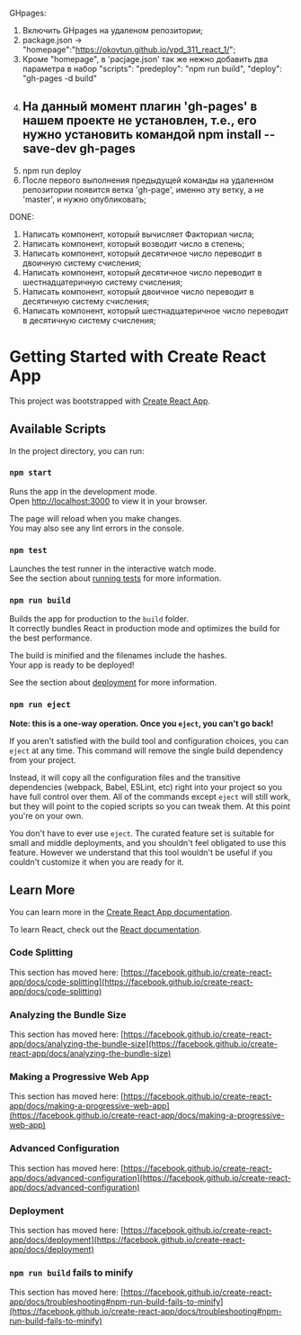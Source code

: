GHpages:
1. Включить GHpages на удаленом репозитории;
2. package.json -> "homepage":"https://okovtun.github.io/vpd_311_react_1/";
3. Кроме "homepage", в 'pacjage.json' так же нежно добавить два параметра в набор "scripts":
    "predeploy":    "npm run build",
    "deploy":       "gh-pages -d build"
4. На данный момент плагин 'gh-pages' в нашем проекте не установлен, т.е.,
   его нужно установить командой
    npm install --save-dev gh-pages
    ----------------------------------------------------------------------------------------
5. npm run deploy
6. После первого выполнения предыдущей команды на удаленном репозитории появится ветка 'gh-page',
   именно эту ветку, а не 'master', и нужно опубликовать;  

DONE:
1. Написать компонент, который вычисляет Факториал числа;
2. Написать компонент, который возводит число в степень;
3. Написать компонент, который десятичное число переводит в двоичную систему счисления;
4. Написать компонент, который десятичное число переводит в шестнадцатеричную систему счисления; 
5. Написать компонент, который двоичное число переводит в десятичную систему счисления;
6. Написать компонент, который шестнадцатеричное число переводит в десятичную систему счисления;

# Getting Started with Create React App

This project was bootstrapped with [Create React App](https://github.com/facebook/create-react-app).

## Available Scripts

In the project directory, you can run:

### `npm start`

Runs the app in the development mode.\
Open [http://localhost:3000](http://localhost:3000) to view it in your browser.

The page will reload when you make changes.\
You may also see any lint errors in the console.

### `npm test`

Launches the test runner in the interactive watch mode.\
See the section about [running tests](https://facebook.github.io/create-react-app/docs/running-tests) for more information.

### `npm run build`

Builds the app for production to the `build` folder.\
It correctly bundles React in production mode and optimizes the build for the best performance.

The build is minified and the filenames include the hashes.\
Your app is ready to be deployed!

See the section about [deployment](https://facebook.github.io/create-react-app/docs/deployment) for more information.

### `npm run eject`

**Note: this is a one-way operation. Once you `eject`, you can't go back!**

If you aren't satisfied with the build tool and configuration choices, you can `eject` at any time. This command will remove the single build dependency from your project.

Instead, it will copy all the configuration files and the transitive dependencies (webpack, Babel, ESLint, etc) right into your project so you have full control over them. All of the commands except `eject` will still work, but they will point to the copied scripts so you can tweak them. At this point you're on your own.

You don't have to ever use `eject`. The curated feature set is suitable for small and middle deployments, and you shouldn't feel obligated to use this feature. However we understand that this tool wouldn't be useful if you couldn't customize it when you are ready for it.

## Learn More

You can learn more in the [Create React App documentation](https://facebook.github.io/create-react-app/docs/getting-started).

To learn React, check out the [React documentation](https://reactjs.org/).

### Code Splitting

This section has moved here: [https://facebook.github.io/create-react-app/docs/code-splitting](https://facebook.github.io/create-react-app/docs/code-splitting)

### Analyzing the Bundle Size

This section has moved here: [https://facebook.github.io/create-react-app/docs/analyzing-the-bundle-size](https://facebook.github.io/create-react-app/docs/analyzing-the-bundle-size)

### Making a Progressive Web App

This section has moved here: [https://facebook.github.io/create-react-app/docs/making-a-progressive-web-app](https://facebook.github.io/create-react-app/docs/making-a-progressive-web-app)

### Advanced Configuration

This section has moved here: [https://facebook.github.io/create-react-app/docs/advanced-configuration](https://facebook.github.io/create-react-app/docs/advanced-configuration)

### Deployment

This section has moved here: [https://facebook.github.io/create-react-app/docs/deployment](https://facebook.github.io/create-react-app/docs/deployment)

### `npm run build` fails to minify

This section has moved here: [https://facebook.github.io/create-react-app/docs/troubleshooting#npm-run-build-fails-to-minify](https://facebook.github.io/create-react-app/docs/troubleshooting#npm-run-build-fails-to-minify)
